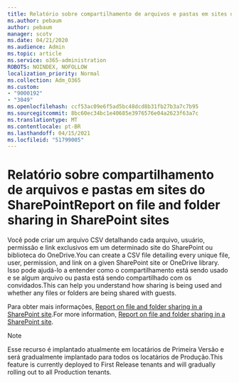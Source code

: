 ```yaml
---
title: Relatório sobre compartilhamento de arquivos e pastas em sites do SharePoint
ms.author: pebaum
author: pebaum
manager: scotv
ms.date: 04/21/2020
ms.audience: Admin
ms.topic: article
ms.service: o365-administration
ROBOTS: NOINDEX, NOFOLLOW
localization_priority: Normal
ms.collection: Adm_O365
ms.custom:
- "9000192"
- "3049"
ms.openlocfilehash: ccf53ac09e6f5ad5bc48dcd8b31fb27b3a7c7b95
ms.sourcegitcommit: 8bc60ec34bc1e40685e3976576e04a2623f63a7c
ms.translationtype: MT
ms.contentlocale: pt-BR
ms.lasthandoff: 04/15/2021
ms.locfileid: "51799005"
---
```

# <a name="report-on-file-and-folder-sharing-in-sharepoint-sites"></a><span data-ttu-id="efde9-102">Relatório sobre compartilhamento de arquivos e pastas em sites do SharePoint</span><span class="sxs-lookup"><span data-stu-id="efde9-102">Report on file and folder sharing in SharePoint sites</span></span>

<span data-ttu-id="efde9-103">Você pode criar um arquivo CSV detalhando cada arquivo, usuário, permissão e link exclusivos em um determinado site do SharePoint ou biblioteca do OneDrive.</span><span class="sxs-lookup"><span data-stu-id="efde9-103">You can create a CSV file detailing every unique file, user, permission, and link on a given SharePoint site or OneDrive library.</span></span> <span data-ttu-id="efde9-104">Isso pode ajudá-lo a entender como o compartilhamento está sendo usado e se algum arquivo ou pasta está sendo compartilhado com os convidados.</span><span class="sxs-lookup"><span data-stu-id="efde9-104">This can help you understand how sharing is being used and whether any files or folders are being shared with guests.</span></span>

<span data-ttu-id="efde9-105">Para obter mais informações, [Report on file and folder sharing in a SharePoint site](https://docs.microsoft.com/sharepoint/sharing-reports).</span><span class="sxs-lookup"><span data-stu-id="efde9-105">For more information, [Report on file and folder sharing in a SharePoint site](https://docs.microsoft.com/sharepoint/sharing-reports).</span></span>

> [!NOTE]
> <span data-ttu-id="efde9-106">Esse recurso é implantado atualmente em locatários de Primeira Versão e será gradualmente implantado para todos os locatários de Produção.</span><span class="sxs-lookup"><span data-stu-id="efde9-106">This feature is currently deployed to First Release tenants and will gradually rolling out to all Production tenants.</span></span>